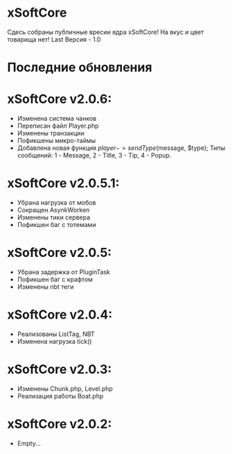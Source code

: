 # xSoftCore
Сдесь собраны публичные вресии ядра xSoftCore!
На вкус и цвет товарища нет!
Last Версия - 1.0
# Последние обновления
# xSoftCore v2.0.6:
* Изменена система чанков
* Переписан файл Player.php
* Изменены транзакции
* Пофикшены микро-таймы
* Добавлена новая функция $player->sendType($message, $type); Типы сообщений: 1 - Message, 2 - Title, 3 - Tip, 4 - Popup.
# xSoftCore v2.0.5.1:
* Убрана нагрузка от мобов
* Сокращен AsynkWorken
* Изменены тики сервера
* Пофикшен баг с тотемами
# xSoftCore v2.0.5:
* Убрана задержка от PluginTask
* Пофикшен баг с крафтом
* Изменены nbt теги
# xSoftCore v2.0.4:
* Реализованы ListTag, NBT
* Изменена нагрузка tick()
# xSoftCore v2.0.3:
* Изменены Chunk.php, Level.php
* Реализация работы Boat.php
# xSoftCore v2.0.2:
* Empty...
